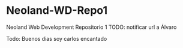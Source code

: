 # Neoland-WD-Repo1
Neoland Web Development Repositorio 1
TODO: notificar url a Álvaro


Todo: Buenos dias soy carlos encantado 

